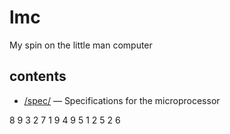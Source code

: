 # lmc
My spin on the little man computer

## contents
- [/spec/](spec/) &mdash; Specifications for the microprocessor


8 9 3 2 7 1 9 4 9 5 1 2 5 2 6